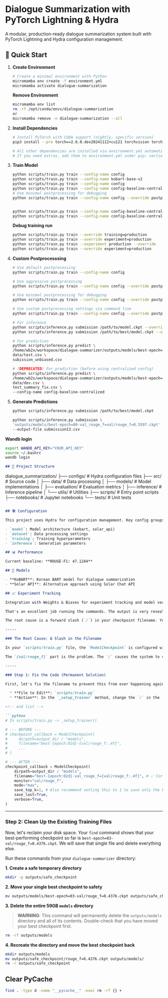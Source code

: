 # Dialogue Summarization with PyTorch Lightning & Hydra

A modular, production-ready dialogue summarization system built with PyTorch Lightning and Hydra configuration management.

## 🚀 Quick Start

1.  **Create Environment**
    ```bash
    # Create a minimal environment with Python
    micromamba env create -f environment.yml
    micromamba activate dialogue-summarization
    ```
    **Remove Environment**
    ```bash
    micromamba env list
    rm -rf /opt/conda/envs/dialogue-summarization
    or
    micromamba remove -n dialogue-summarization --all
    ```
2.  **Install Dependencies**
    ```bash
    # Install PyTorch with CUDA support (nightly, specific version)
    pip3 install --pre torch==2.6.0.dev20241112+cu121 torchvision torchaudio --index-url https://download.pytorch.org/whl/nightly/cu121 --no-cache-dir

    # All other dependencies are installed via environment.yml automatically.
    # If you need extras, add them to environment.yml under pip: section.
    ```

3.  **Train Model**
    ```bash
    python scripts/train.py train --config-name config
    python scripts/train.py train --config-name kobart-base-v2
    python scripts/train.py train --config-name config
    python scripts/train.py train --config-name config-baseline-centralized
    # Use minimal postprocessing for debugging
    python scripts/train.py train --config-name config --override postprocessing=minimal


    python scripts/train.py train --config-name config-baseline-centralized --experiment swap_regular_names --max-epochs 1
    python scripts/train.py train --config-name config-baseline-centralized --experiment swap_unbiased_speaker --max-epochs 1

    ```

    **Debug training run**
    ```bash
    python scripts/train.py train --override training=production
    python scripts/train.py train --override experiment=production
    python scripts/train.py train --experiment production --override
    python scripts/train.py train --override experiment=production
    ```
3.  **Custom Postprocesssing**
    ```bash
    # Use default postprocessing
    python scripts/train.py train --config-name config 

    # Use aggressive postprocessing
    python scripts/train.py train --config-name config --override postprocessing=aggressive
    
    # Use minimal postprocessing for debugging
    python scripts/train.py train --config-name config --override postprocessing=minimal

    # Use custom postprocessing settings via command line
    python scripts/train.py train --config-name config --override postprocessing.remove_tokens=["<usr>","<pad>"] postprocessing.text_cleaning.strip_whitespace=true

    # For inference
    python scripts/inference.py submission /path/to/model.ckpt --override postprocessing=aggressive
    python scripts/inference.py submission /path/to/best/model.ckpt --override postprocessing=aggressive
    
    # For prediction
    python scripts/inference.py predict \
    /home/wb2x/workspace/dialogue-summarizer/outputs/models/best-epoch=01-val_rouge_f=val/rouge_f=0.6217.ckpt \
    data/test.csv \
    subission_unbiased.csv

    # (DEPRECATED) For prediction (before using centralized config)
    python scripts/inference.py predict \
    /home/wb2x/workspace/dialogue-summarizer/outputs/models/best-epoch=01-val_rouge_f=val/rouge_f=0.1384.ckpt \
    data/dev.csv \
    test_summary_fix.csv \
    --config-name config-baseline-centralized
    ```

4.  **Generate Predictions**
    ```bash
    python scripts/inference.py submission /path/to/best/model.ckpt

    python scripts/inference.py submission \
    'outputs/models/best-epoch=00-val_rouge_f=val/rouge_f=0.5597.ckpt' \
    --output-file submission13.csv
    ```
**Wandb login**
```bash
export WANDB_API_KEY="YOUR_API_KEY"
source ~/.bashrc
wandb login
```

```markdown
## 📁 Project Structure

```

dialogue\_summarization/
├── configs/          \# Hydra configuration files
├── src/              \# Source code
│   ├── data/         \# Data processing
│   ├── models/       \# Model implementations
│   ├── evaluation/   \# Evaluation metrics
│   ├── inference/    \# Inference pipeline
│   └── utils/        \# Utilities
├── scripts/          \# Entry point scripts
├── notebooks/        \# Jupyter notebooks
└── tests/            \# Unit tests

```markdown

## 🛠️ Configuration

This project uses Hydra for configuration management. Key config groups:

- `model`: Model architecture (kobart, solar_api)
- `dataset`: Data processing settings
- `training`: Training hyperparameters
- `inference`: Generation parameters

## 📊 Performance

Current baseline: **ROUGE-F1: 47.1244**

## 🔬 Models

- **KoBART**: Korean BART model for dialogue summarization
- **Solar API**: Alternative approach using Solar Chat API

## 📈 Experiment Tracking

Integration with Weights & Biases for experiment tracking and model versioning.
```

```markdown
That's an excellent job running the commands. The output is very revealing and points to a single, critical error in your configuration that has caused the massive 59GB of storage usage.

The root cause is a forward slash (`/`) in your checkpoint filename. Your system is interpreting it as a directory separator, creating a new 9.7GB directory for almost every checkpoint instead of a single 1.4GB file.

-----

### The Root Cause: A Slash in the Filename

In your `scripts/train.py` file, the `ModelCheckpoint` is configured with this filename: `"best-{epoch:02d}-{val/rouge_f:.4f}"`.

The `{val/rouge_f}` part is the problem. The `/` causes the system to create a directory named `best-epoch=02-val` and then save the checkpoint inside it. This has been happening repeatedly, filling up your disk.

-----

### Step 1: Fix the Code (Permanent Solution)

First, let's fix the filename to prevent this from ever happening again.

  * **File to Edit**: `scripts/train.py`
  * **Action**: In the `_setup_trainer` method, change the `/` in the `ModelCheckpoint` filename to a more filename-friendly character like `=` or `_`.

<!-- end list -->

```python
# In scripts/train.py -> _setup_trainer()

# --- BEFORE ---
# checkpoint_callback = ModelCheckpoint(
#     dirpath=output_dir / "models",
#     filename="best-{epoch:02d}-{val/rouge_f:.4f}",
#     ...
# )

# --- AFTER ---
checkpoint_callback = ModelCheckpoint(
    dirpath=output_dir / "models",
    filename="best-{epoch:02d}-val_rouge_f={val/rouge_f:.4f}", # ✅ Corrected filename
    monitor="val/rouge_f",
    mode="max",
    save_top_k=1, # Also recommend setting this to 1 to save only the best
    save_last=True,
    verbose=True,
)
```

-----

### Step 2: Clean Up the Existing Training Files

Now, let's reclaim your disk space. Your `find` command shows that your best-performing checkpoint so far is `best-epoch=03-val/rouge_f=0.4376.ckpt`. We will save that single file and delete everything else.

Run these commands from your `dialogue-summarizer` directory:

**1. Create a safe temporary directory**

```bash
mkdir -p outputs/safe_checkpoint
```

**2. Move your single best checkpoint to safety**

```bash
mv outputs/models/best-epoch=03-val/rouge_f=0.4376.ckpt outputs/safe_checkpoint/
```

**3. Delete the entire 59GB `models` directory**

> **WARNING**: This command will permanently delete the `outputs/models` directory and all of its contents. Double-check that you have moved your best checkpoint first.

```bash
rm -rf outputs/models
```

**4. Recreate the directory and move the best checkpoint back**

```bash
mkdir outputs/models
mv outputs/safe_checkpoint/rouge_f=0.4376.ckpt outputs/models/
rm -r outputs/safe_checkpoint
```
## Clear PyCache
```bash
find . -type d -name "__pycache__" -exec rm -rf {} +
```

```